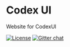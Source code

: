 # Codex UI
Website for CodexUI

[![License](https://img.shields.io/badge/license-MIT-blue.svg)]()
[![Gitter chat](https://badges.gitter.im/codexUI/gitter.png)](https://gitter.im/codexUI/lobby)


